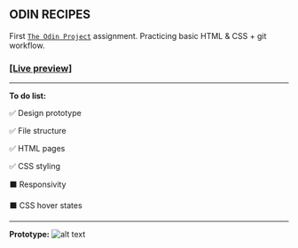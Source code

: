 ## ODIN RECIPES

First [`The Odin Project`](https://www.theodinproject.com) assignment. Practicing basic HTML & CSS + git workflow.

### [[Live preview]](https://elincik.github.io/my-odin-projects/odin-recipes/) 

------


**To do list:**

:white_check_mark: Design prototype

:white_check_mark: File structure

:white_check_mark: HTML pages

:white_check_mark: CSS styling

:black_large_square: Responsivity

:black_large_square: CSS hover states


------

**Prototype:**
![alt text](https://s3.gifyu.com/images/ezgif.com-gif-maker-2725880d82f436663.gif)
